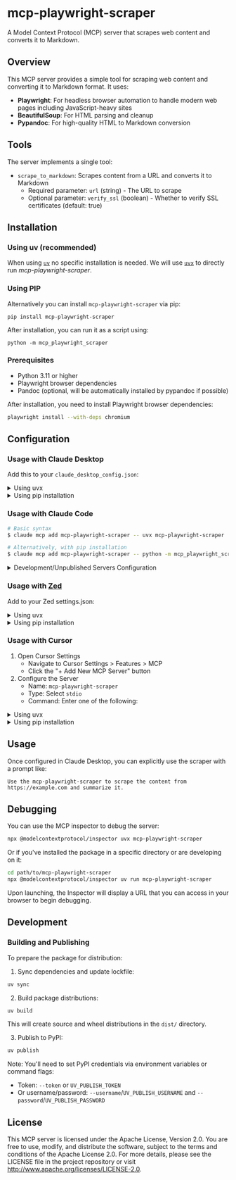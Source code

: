 # mcp-playwright-scraper

A Model Context Protocol (MCP) server that scrapes web content and converts it to Markdown.

## Overview

This MCP server provides a simple tool for scraping web content and converting it to Markdown format. It uses:

- **Playwright**: For headless browser automation to handle modern web pages including JavaScript-heavy sites
- **BeautifulSoup**: For HTML parsing and cleanup
- **Pypandoc**: For high-quality HTML to Markdown conversion

## Tools

The server implements a single tool:

- `scrape_to_markdown`: Scrapes content from a URL and converts it to Markdown
  - Required parameter: `url` (string) - The URL to scrape
  - Optional parameter: `verify_ssl` (boolean) - Whether to verify SSL certificates (default: true)

## Installation

### Using uv (recommended)

When using [`uv`](https://docs.astral.sh/uv/) no specific installation is needed. We will
use [`uvx`](https://docs.astral.sh/uv/guides/tools/) to directly run *mcp-playwright-scraper*.

### Using PIP

Alternatively you can install `mcp-playwright-scraper` via pip:

```
pip install mcp-playwright-scraper
```

After installation, you can run it as a script using:

```
python -m mcp_playwright_scraper
```

### Prerequisites

- Python 3.11 or higher
- Playwright browser dependencies
- Pandoc (optional, will be automatically installed by pypandoc if possible)

After installation, you need to install Playwright browser dependencies:

```bash
playwright install --with-deps chromium
```

## Configuration

### Usage with Claude Desktop

Add this to your `claude_desktop_config.json`:

<details>
<summary>Using uvx</summary>

```json
"mcpServers": {
  "mcp-playwright-scraper": {
    "command": "uvx",
    "args": ["mcp-playwright-scraper"]
  }
}
```
</details>

<details>
<summary>Using pip installation</summary>

```json
"mcpServers": {
  "mcp-playwright-scraper": {
    "command": "python",
    "args": ["-m", "mcp_playwright_scraper"]
  }
}
```
</details>

### Usage with Claude Code

```bash
# Basic syntax
$ claude mcp add mcp-playwright-scraper -- uvx mcp-playwright-scraper

# Alternatively, with pip installation
$ claude mcp add mcp-playwright-scraper -- python -m mcp_playwright_scraper
```

<details>
<summary>Development/Unpublished Servers Configuration</summary>

```json
"mcpServers": {
  "mcp-playwright-scraper": {
    "command": "uv",
    "args": [
      "--directory",
      "/path/to/mcp-playwright-scraper",
      "run",
      "mcp-playwright-scraper"
    ]
  }
}
```
</details>

### Usage with [Zed](https://github.com/zed-industries/zed)

Add to your Zed settings.json:

<details>
<summary>Using uvx</summary>

```json
"context_servers": [
  "mcp-playwright-scraper": {
    "command": {
      "path": "uvx",
      "args": ["mcp-playwright-scraper"]
    }
  }
],
```
</details>

<details>
<summary>Using pip installation</summary>

```json
"context_servers": {
  "mcp-playwright-scraper": {
    "command": "python",
    "args": ["-m", "mcp_playwright_scraper"]
  }
},
```
</details>

### Usage with Cursor

1. Open Cursor Settings
   - Navigate to Cursor Settings > Features > MCP
   - Click the "+ Add New MCP Server" button
2. Configure the Server
   - Name: `mcp-playwright-scraper`
   - Type: Select `stdio`
   - Command: Enter one of the following:

<details>
<summary>Using uvx</summary>

```
uvx mcp-playwright-scraper
```
</details>

<details>
<summary>Using pip installation</summary>

```
python -m mcp_playwright_scraper
```
</details>

## Usage

Once configured in Claude Desktop, you can explicitly use the scraper with a prompt like:

```
Use the mcp-playwright-scraper to scrape the content from https://example.com and summarize it.
```

## Debugging

You can use the MCP inspector to debug the server:

```bash
npx @modelcontextprotocol/inspector uvx mcp-playwright-scraper
```

Or if you've installed the package in a specific directory or are developing on it:

```bash
cd path/to/mcp-playwright-scraper
npx @modelcontextprotocol/inspector uv run mcp-playwright-scraper
```

Upon launching, the Inspector will display a URL that you can access in your browser to begin debugging.

## Development

### Building and Publishing

To prepare the package for distribution:

1. Sync dependencies and update lockfile:
```bash
uv sync
```

2. Build package distributions:
```bash
uv build
```

This will create source and wheel distributions in the `dist/` directory.

3. Publish to PyPI:
```bash
uv publish
```

Note: You'll need to set PyPI credentials via environment variables or command flags:
- Token: `--token` or `UV_PUBLISH_TOKEN`
- Or username/password: `--username`/`UV_PUBLISH_USERNAME` and `--password`/`UV_PUBLISH_PASSWORD`

## License

This MCP server is licensed under the Apache License, Version 2.0. You are free to use, modify, and distribute the software, subject to the terms and conditions of the Apache License 2.0. For more details, please see the LICENSE file in the project repository or visit http://www.apache.org/licenses/LICENSE-2.0.
